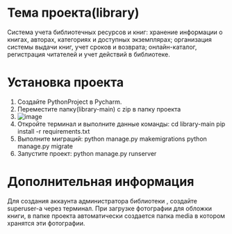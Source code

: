# Тема проекта(library)
Система учета библиотечных ресурсов и книг: хранение информации о книгах, авторах, категориях и доступных экземплярах; организация системы выдачи книг, учет сроков и возврата; онлайн-каталог, регистрация читателей и учет действий в библиотеке.
# Установка проекта
1. Создайте PythonProject в Pycharm.
2. Переместите папку(library-main) с zip в папку проекта
3. ![image](https://github.com/Yuusy/library/assets/107846855/b470035e-581c-4959-a0e3-5cbcc501b08d)
4. Откройте терминал и выполните данные команды:
   cd library-main
   pip install -r requirements.txt
5. Выполните миграций:
   python manage.py makemigrations
   python manage.py migrate
6. Запустите проект:
   python manage.py runserver
# Дополнительная информация
Для создания аккаунта администратора библиотеки , создайте superuser-а через терминал.
При загрузке фотографии для обложки книги, в папке проекта автоматически создается папка media в котором хранятся эти фотографии.
